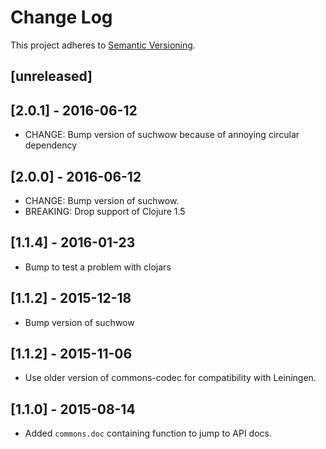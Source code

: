 # Change Log
This project adheres to [Semantic Versioning](http://semver.org/).

## [unreleased]

## [2.0.1] - 2016-06-12
- CHANGE: Bump version of suchwow because of annoying circular dependency

## [2.0.0] - 2016-06-12
- CHANGE: Bump version of suchwow.
- BREAKING: Drop support of Clojure 1.5

## [1.1.4] - 2016-01-23
- Bump to test a problem with clojars

## [1.1.2] - 2015-12-18
- Bump version of suchwow

## [1.1.2] - 2015-11-06
- Use older version of commons-codec for compatibility with Leiningen.

## [1.1.0] - 2015-08-14
- Added `commons.doc` containing function to jump to API docs.

